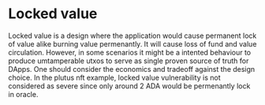 # Locked value

Locked value is a design where the application would cause permanent lock of value alike burning value permenantly. It will cause loss of fund and value circulation. However, in some scenarios it might be a intented behaviour to produce umtamperable utxos to serve as single proven source of truth for DApps. One should consider the economics and tradeoff against the design choice. In the plutus nft example, locked value vulnerability is not considered as severe since only around 2 ADA would be permenantly lock in oracle.
